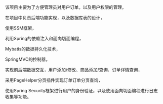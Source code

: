 该项目主要为了方便管理员对用户订单，以及用户权限的管理。

在项目中负责后端功能实现，以及数据库表的设计，

使用SSM框架，

利用Spring的依赖注入和面向切面编程，

Mybatis的数据持久化技术，

SpringMVC的控制器，

实现前后端数据交互，用户添加/修改、商品添加/查询、订单详情查询，

采用PageHelper分页插件实现订单订单分页查询，

使用Spring Security框架进行用户的身份验证，以及使用面向切面编程进行日志收集等功能。